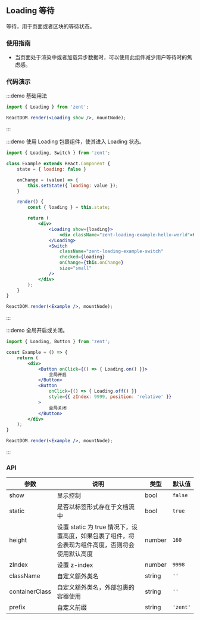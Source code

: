 ## Loading 等待

等待，用于页面或者区块的等待状态。

### 使用指南
-  当页面处于渲染中或者加载异步数据时，可以使用此组件减少用户等待时的焦虑感。


### 代码演示

:::demo 基础用法
```jsx
import { Loading } from 'zent';

ReactDOM.render(<Loading show />, mountNode);
```
:::


:::demo 使用 Loading 包裹组件，使其进入 Loading 状态。
```jsx
import { Loading, Switch } from 'zent';

class Example extends React.Component {
	state = { loading: false }

	onChange = (value) => {
		this.setState({ loading: value });
	}

	render() {
		const { loading } = this.state;

		return (
			<div>
				<Loading show={loading}>
					<div className="zent-loading-example-hello-world">Hello World</div>
				</Loading>
				<Switch
					className="zent-loading-example-switch"
					checked={loading}
					onChange={this.onChange}
					size="small"
				/>
			</div>
		);
	}
}

ReactDOM.render(<Example />, mountNode);
```
:::


:::demo 全局开启或关闭。
```jsx
import { Loading, Button } from 'zent';

const Example = () => {
	return (
		<div>
			<Button onClick={() => { Loading.on() }}>
				全局开启
			</Button>
			<Button
				onClick={() => { Loading.off() }}
				style={{ zIndex: 9999, position: 'relative' }}
			>
				全局关闭
			</Button>
		</div>
	);
}

ReactDOM.render(<Example />, mountNode);
```
:::

### API

| 参数             | 说明                                                     | 类型     | 默认值 |
| -------------- | ------------------------------------------------------ | ------ | -------- |
| show           | 显示控制                                                   | bool   | `false`  |
| static         | 是否以标签形式存在于文档流中                                         | bool   | `true`   |
| height         | 设置 static 为 true 情况下，设置高度，如果包裹了组件，将会表现为组件高度，否则将会使用默认高度 | number | `160`    |
| zIndex         | 设置 z-index                                             | number | `9998`   |
| className      | 自定义额外类名                                                | string | `''`     |
| containerClass | 自定义额外类名，外部包裹的容器使用                                      | string | `''`     |
| prefix         | 自定义前缀                                                  | string | `'zent'` |


<style>
.zent-loading-example-switch {
	margin-top: 10px;
}

.zent-loading-example-hello-world {
	background-color: #e5e5e5;
	text-align: center;
	height: 160px;
	line-height: 160px;
}
</style>
